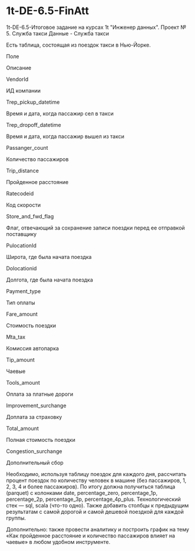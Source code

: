 # 1t-DE-6.5-FinAtt
1t-DE-6.5-Итоговое задание на курсах 1t "Инженер данных". Проект № 5. Служба такси
Данные - Служба такси 

Есть таблица, состоящая из поездок такси в Нью-Йорке.

Поле

Описание

VendorId

ИД компании

Trep_pickup_datetime

Время и дата, когда пассажир сел в такси

Trep_dropoff_datetime

Время и дата, когда пассажир вышел из такси

Passanger_count

Количество пассажиров

Trip_distance

Пройденное расстояние

Ratecodeid

Код скорости

Store_and_fwd_flag

Флаг, отвечающий за сохранение записи поездки перед ее отправкой поставщику

PulocationId

Широта, где была начата поездка

Dolocationid

Долгота, где была начата поездка

Payment_type

Тип оплаты

Fare_amount

Стоимость поездки

Mta_tax

Комиссия автопарка

Tip_amount

Чаевые

Tools_amount

Оплата за платные дороги

Improvement_surchange

Доплата за страховку

Total_amount

Полная стоимость поездки

Congestion_surchange

Дополнительный сбор 

 

Необходимо, используя таблицу поездок для каждого дня, рассчитать процент поездок по количеству человек в машине (без пассажиров, 1, 2, 3, 4 и более пассажиров). По итогу должна получиться таблица (parquet) с колонками date, percentage_zero, percentage_1p, percentage_2p, percentage_3p, percentage_4p_plus. Технологический стек — sql, scala (что-то одно). 
Также добавить столбцы к предыдущим результатам с самой дорогой и самой дешевой поездкой для каждой группы.

Дополнительно: также провести аналитику и построить график на тему «Как пройденное расстояние и количество пассажиров влияет на чаевые» в любом удобном инструменте.
